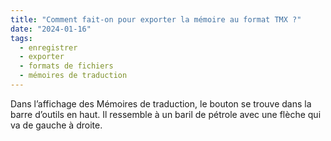 ```yaml
---
title: "Comment fait-on pour exporter la mémoire au format TMX ?"
date: "2024-01-16"
tags:
  - enregistrer
  - exporter
  - formats de fichiers
  - mémoires de traduction
---
```


Dans l’affichage des Mémoires de traduction, le bouton se trouve dans la barre d’outils en haut. Il ressemble à un baril de pétrole avec une flèche qui va de gauche à droite.

